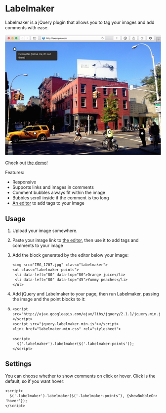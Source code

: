 # Labelmaker
Labelmaker is a jQuery plugin that allows you to tag your images and add comments with ease.

[![labelmaker](demo/labelmaker.jpg)](http://arturi.github.io/labelmaker)

Check out [the demo](http://arturi.github.io/labelmaker)!

Features:
* Responsive
* Supports links and images in comments
* Comment bubbles always fit within the image
* Bubbles scroll inside if the comment is too long 
* [An editor](http://arturi.github.io/labelmaker/editor/) to add tags to your image

## Usage
1. Upload your image somewhere.
2. Paste your image link to [the editor](http://arturi.github.io/labelmaker/editor/), then use it to add tags and comments to your image
3. Add the block generated by the editor below your image:

    ```
   <img src="IMG_1707.jpg" class="labelmaker">
   <ul class="labelmaker-points">
     <li data-left="80" data-top="80">Orange juice</li>
     <li data-left="80" data-top="45">Yummy peaches</li>
   </ul>
   ```
4. Add jQuery and Labelmaker to your page, then run Labelmaker, passing the image and the point blocks to it:
5. 
    ```
    <script src="http://ajax.googleapis.com/ajax/libs/jquery/2.1.1/jquery.min.js"></script>
    <script src="jquery.labelmaker.min.js"></script>
    <link href="labelmaker.min.css" rel="stylesheet">

    <script>
      $('.labelmaker').labelmaker($('.labelmaker-points'));
    </script>
    ```

## Settings
You can choose whether to show comments on click or hover. Click is the default, so if you want hover:
```
<script>
  $('.labelmaker').labelmaker($('.labelmaker-points’), {showBubbleOn: 'hover'});
</script>
```
